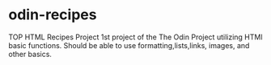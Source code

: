 # odin-recipes
TOP HTML Recipes Project 
1st project of the The Odin Project utilizing HTMl basic functions.
Should be able to use formatting,lists,links, images, and other basics. 
